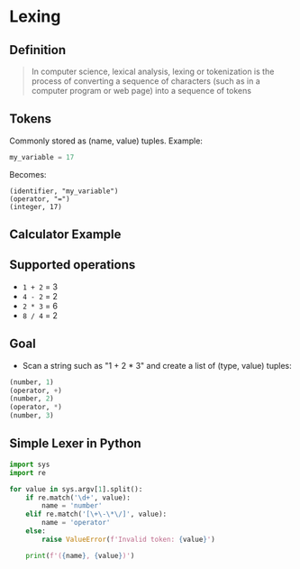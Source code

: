 Lexing
======

Definition
----------

> In computer science, lexical analysis, lexing or tokenization is the process of converting a sequence of characters (such as in a computer program or web page) into a sequence of tokens 

Tokens
------

Commonly stored as (name, value) tuples. Example:

```python
my_variable = 17
```

Becomes:

```
(identifier, "my_variable")
(operator, "=")
(integer, 17)
```

Calculator Example
------------------

Supported operations
--------------------

- `1 + 2` = 3
- `4 - 2` = 2
- `2 * 3` = 6
- `8 / 4` = 2

Goal
----

- Scan a string such as "1 + 2 * 3" and create a list of (type, value) tuples:

```python
(number, 1)
(operator, +)
(number, 2)
(operator, *)
(number, 3)
```

Simple Lexer in Python
----------------------

```python
import sys
import re

for value in sys.argv[1].split():
    if re.match('\d+', value):
        name = 'number'
    elif re.match('[\+\-\*\/]', value):
        name = 'operator'
    else:
        raise ValueError(f'Invalid token: {value}')

    print(f'({name}, {value})')
```
